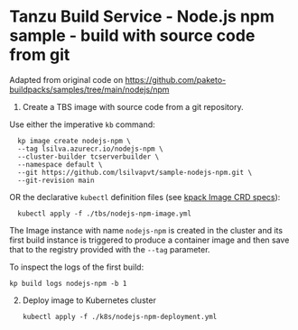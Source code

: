# Tanzu Build Service - Node.js npm sample  - build with source code from git

Adapted from original code on https://github.com/paketo-buildpacks/samples/tree/main/nodejs/npm 

1. Create a TBS image with source code from a git repository.  

  Use either the imperative `kb` command:

  ```
    kp image create nodejs-npm \
    --tag lsilva.azurecr.io/nodejs-npm \
    --cluster-builder tcserverbuilder \
    --namespace default \
    --git https://github.com/lsilvapvt/sample-nodejs-npm.git \
    --git-revision main 
  ```

  OR the declarative `kubectl` definition files (see [kpack Image CRD specs](https://github.com/pivotal/kpack/blob/master/docs/image.md)):

  ```
    kubectl apply -f ./tbs/nodejs-npm-image.yml       
  ```
  
  The Image instance with name `nodejs-npm` is created in the cluster and its first build instance is triggered to produce a container image and then save that to the registry provided with the `--tag` parameter.
  
  To inspect the logs of the first build:

  `kp build logs nodejs-npm -b 1`

2. Deploy image to Kubernetes cluster

   `kubectl apply -f ./k8s/nodejs-npm-deployment.yml`


